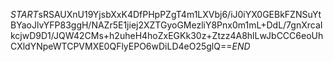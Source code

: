 $START$sRSAUXnU19YjsbXxK4DfPHpPZgT4m1LXVbj6/iJ0iYX0GEBkFZNSuYtBYaoJlvYFP83ggH/NAZr5E1jiej2XZTGyoGMezliY8Pnx0m1mL+DdL/7gnXrcaIkcjwD9D1/JQW42CMs+h2uheH4hoZxEGKk30z+Ztzz4A8hlLwJbCCC6eoUhCXldYNpeWTCPVMXE0QFlyEPO6wDiLD4eO25glQ==$END$